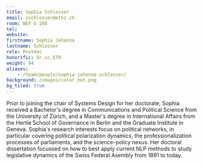 ```yaml
---
title: Sophia Schlosser
email: sschlosser@ethz.ch
room: WEV G 208
tel:
website:
firstname: Sophia Johanna
lastname: Schlosser
role: Postdoc
honorific: Dr.sc.ETH
weight: 94
aliases:
    - /team/people/sophia-johanna-schlosser/
background: /images/color_net.png
bg_tiled: true
---
```


Prior to joining the chair of Systems Design for her doctorate, Sophia received a Bachelor's degree in Communications and Political Science from the University of Zürich, and a Master's degree in International Affairs from the Hertie School of Governance in Berlin and the Graduate Institute in Geneva.
Sophia's research interests focus on political networks, in particular covering political polarization dynamics, the professionalization processes of parliaments, and the science-policy nexus. 
Her doctoral dissertation focussed on how to best apply current NLP methods to study legislative dynamics of the Swiss Federal Asembly from 1891 to today. 
